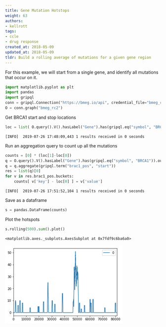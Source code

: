 ```yaml
---
title: Gene Mutation Hotstops
weight: 63
authors:
- kellrott
tags:
- ccle
- drug response
created_at: 2018-05-09
updated_at: 2018-05-09
tldr: Build a rolling average of mutations for a given gene region
---
```

For this example, we will start from a single gene, and identify all mutations that occur on it. 


```python
import matplotlib.pyplot as plt
import pandas
import gripql
conn = gripql.Connection("https://bmeg.io/api", credential_file="bmeg_credentials.json")
O = conn.graph("bmeg_rc2")
```

Get BRCA1 start and stop locations


```python
loc = list( O.query().V().hasLabel("Gene").has(gripql.eq("symbol", "BRCA1")).render(["$.start", "$.end"]) )[0]
```

    [INFO]	2019-07-26 17:48:09,443	1 results received in 0 seconds


Run an aggregation query to count up all the mutations


```python
counts = [0] * (loc[1]-loc[0])
q = O.query().V().hasLabel("Gene").has(gripql.eq("symbol", "BRCA1")).out("alleles").has(gripql.eq("type", "SNP"))
q = q.aggregate(gripql.term("brac1_pos", "start"))
res = list(q)[0]
for v in res.brac1_pos.buckets:
    counts[ v['key'] - loc[0] ] = v['value']
```

    [INFO]	2019-07-26 17:51:52,104	1 results received in 0 seconds


Save as a dataframe


```python
s = pandas.DataFrame(counts)
```

Plot the hotspots


```python
s.rolling(500).sum().plot()
```




    <matplotlib.axes._subplots.AxesSubplot at 0x7fdf9c6ba6a0>




![png](Genomics_files/Genomics_10_1.png)

